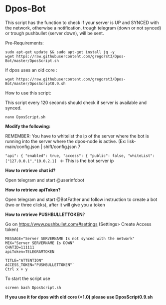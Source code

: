 # Dpos-Bot

This script has the function to check if your server is UP and SYNCED with the network, otherwise a notification, trough telegram (down or not synced) or trough pushbullet (server down), will be sent.

Pre-Requirements:

```
sudo apt-get update && sudo apt-get install jq -y
wget https://raw.githubusercontent.com/gregorst3/Dpos-Bot/master/DposScript.sh
```
If dpos uses an old core :
```
wget https://raw.githubusercontent.com/gregorst3/Dpos-Bot/master/DposScript0.9.sh
```

How to use this script:

This script every 120 seconds should check if server is available and synced.

`nano DposScript.sh`

**Modify the following:**

REMEMBER: You have to whitelist the ip of the server where the bot is running into the server where the dpos-node is active.
(Ex: lisk-main/config.json | shift/config.json 7


  `"api": {
        "enabled": true,
        "access": {
            "public": false,
            "whiteList": ["127.0.0.1","10.0.2.1]
            `                             ←
                                        This is the bot server ip
           
                               
            

**How to retrieve chat id?**

Open telegram and start @userinfobot

**How to retrieve apiToken?**

Open telegram and start @BotFather and follow instruction to create a bot (two or three clicks), after it will give you a token

**How to retrieve PUSHBULLETTOKEN**?

Go on https://www.pushbullet.com/#settings (Settings> Create Access token)

```SRV=IPSERVER:PORT
MESSAGE="Server SERVERNAME Is not synced with the network"
MEX="Server SERVERNAME Is DOWN"
CHATID=111111
apiToken=TELEGRAMTOKEN

TITLE="ATTENTION"
ACCESS_TOKEN="PUSHBULLETTOKEN"`
Ctrl x + y
```
To start the script use 
```
screen bash DposScript.sh
```
**If you use it for dpos with old core (<1.0) please use DposScript0.9.sh**
